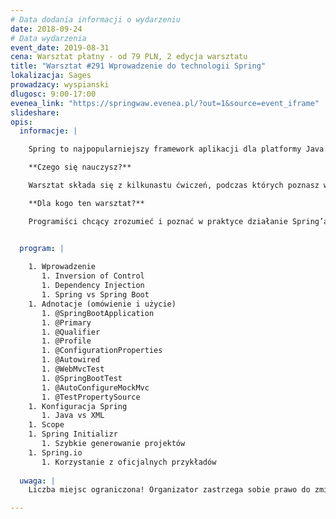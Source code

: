 ```yaml
---
# Data dodania informacji o wydarzeniu
date: 2018-09-24
# Data wydarzenia
event_date: 2019-08-31
cena: Warsztat płatny - od 79 PLN, 2 edycja warsztatu
title: "Warsztat #291 Wprowadzenie do technologii Spring"
lokalizacja: Sages
prowadzacy: wyspianski
dlugosc: 9:00-17:00
evenea_link: "https://springwaw.evenea.pl/?out=1&source=event_iframe"
slideshare:
opis:
  informacje: |

    Spring to najpopularniejszy framework aplikacji dla platformy Java. Rozwijany od 2002 - ‘zaczynał’ jako kontener implementujący wzorzec IoC - obecnie oferuje programiście wiele bibliotek do szybkiego tworzenia różnorodnych aplikacji.

    **Czego się nauczysz?**

    Warsztat składa się z kilkunastu ćwiczeń, podczas których poznasz w praktyce działanie Spring’a. Oczywiście nie obejdzie się bez pisania testów ;) Zaczniemy od Hello World, na koniec dnia będziemy JSON’em przesyłać obiekt do aplikacji i zapisywać go w bazie danych. Poznamy, jak szybko można stworzyć prototyp aplikacji typu REST. Nauczymy się korzystać bogatej i przydatnej dokumentacji Spring’a. Wszystkie ćwiczenia z użyciem Spring Boot.

    **Dla kogo ten warsztat?**

    Programiści chcący zrozumieć i poznać w praktyce działanie Spring’a. Potrzebna znajomość, któregokolwiek z języków: Java, Javascript, .Net, C#, C++, Perl, Ruby, Python etc.


  program: |
 
    1. Wprowadzenie 
       1. Inversion of Control
       1. Dependency Injection
       1. Spring vs Spring Boot
    1. Adnotacje (omówienie i użycie)
       1. @SpringBootApplication
       1. @Primary
       1. @Qualifier
       1. @Profile
       1. @ConfigurationProperties
       1. @Autowired
       1. @WebMvcTest
       1. @SpringBootTest
       1. @AutoConfigureMockMvc
       1. @TestPropertySource
    1. Konfiguracja Spring
       1. Java vs XML
    1. Scope
    1. Spring Initializr 
       1. Szybkie generowanie projektów
    1. Spring.io  
       1. Korzystanie z oficjalnych przykładów
  
  uwaga: |
    Liczba miejsc ograniczona! Organizator zastrzega sobie prawo do zmiany lokalizacji wydarzenia oraz jego odwołania w przypadku niezgłoszenia się minimalnej liczby uczestników.

---
```

